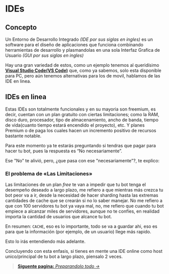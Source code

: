 # IDEs
## Concepto
Un Entorno de Desarrollo Integrado _(IDE por sus siglas en ingles)_ es un software para el diseño de aplicaciones que funciona combinando herramientas de desarrollo y plasmandolas en una sola Interfaz Grafica de Usuario _(GUI por sus siglas en ingles)_

Hay una gran variedad de estos, como un ejemplo tenemos al queridísimo [**Visual Studio Code(VS Code)**](https://code.visualstudio.com/) que, como ya sabemos, solo esta disponible para PC, pero aún tenemos alternativas para los de movil, hablamos de las IDE en linea.

## IDEs en linea
Estas IDEs son totalmente funcionales y en su mayoria son freemium, es decir, cuentan con un plan gratuito con ciertas limitaciones; como la RAM, disco duro, procesador, tipo de almacenamiento, ancho de banda, tiempo de vida(cuanto tiempo estará encendido el proyecto), etc. Y planes Premium o de paga los cuales hacen un incremento positivo de recursos bastante notable.

Para este momento ya te estarás preguntando si tendras que pagar para hacer tu bot, pues la respuesta es “No necesariamente”.

Ese "No" te alivió, pero, ¿que pasa con ese "necesariamente"?, te explico:

### El problema de «Las Limitaciones»
Las limitaciones de un plan *free* te van a impedir que tu bot tenga el desempeño deseado a largo plazo, me refiero a que mientras más crezca tu bot peor va a ir, desde la necesidad de hacer sharding hasta las extremas cantidades de cache que se crearán si no lo saber manejar. No me refiero a que con 100 servidores tu bot ya vaya mal, no, me refiero que cuando tu bot empiece a alcanzar miles de servidores, aunque no te confíes, en realidad importa la cantidad de usuarios que alcance tu bot.

En resumen: `CACHE`, eso es lo importante, todo se va a guardar ahi, eso es para que la información (por ejemplo, de un usuario) llege más rapido.

Esto lo irás entendiendo más adelante.

Concluyendo con esta enfasis, si tienes en mente una IDE online como host unico/principal de tu bot a largo plazo, piensalo 2 veces.

> [**Siguente pagina:** _Preparandolo todo →_]()

